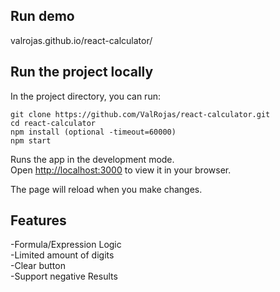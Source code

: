 ## Run demo

valrojas.github.io/react-calculator/

## Run the project locally

In the project directory, you can run:

`git clone https://github.com/ValRojas/react-calculator.git`\
`cd react-calculator`\
`npm install (optional -timeout=60000)`\
`npm start`

Runs the app in the development mode.\
Open [http://localhost:3000](http://localhost:3000) to view it in your browser.

The page will reload when you make changes.

## Features

-Formula/Expression Logic\
-Limited amount of digits\
-Clear button\
-Support negative Results
